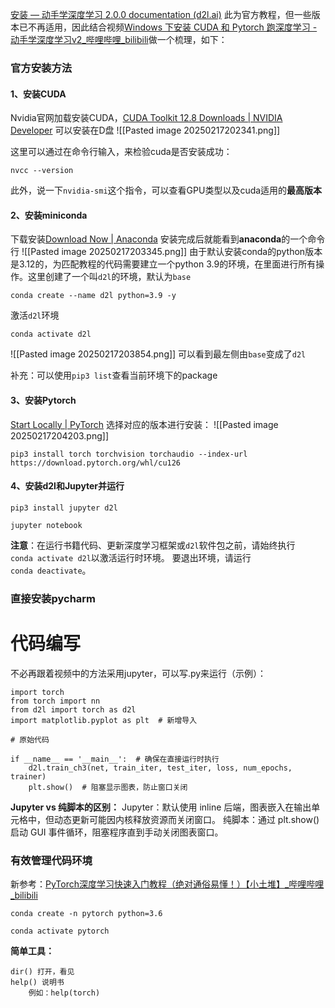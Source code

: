 [安装 — 动手学深度学习 2.0.0 documentation (d2l.ai)](https://zh-v2.d2l.ai/chapter_installation/index.html)
此为官方教程，但一些版本已不再适用，因此结合视频[Windows 下安装 CUDA 和 Pytorch 跑深度学习 - 动手学深度学习v2_哔哩哔哩_bilibili](https://www.bilibili.com/video/BV18K411w7Vs/?share_source=copy_web&spm_id_from=333.788.comment.all.click&vd_source=e67c07b57bd6208ae6cf25baa99d3bcb)做一个梳理，如下：
### 官方安装方法
#### 1、安装CUDA
Nvidia官网加载安装CUDA，[CUDA Toolkit 12.8 Downloads | NVIDIA Developer](https://developer.nvidia.com/cuda-downloads?target_os=Windows&target_arch=x86_64&target_version=11&target_type=exe_local)
可以安装在D盘
![[Pasted image 20250217202341.png]]

这里可以通过在命令行输入，来检验cuda是否安装成功：
```
nvcc --version
```
此外，说一下`nvidia-smi`这个指令，可以查看GPU类型以及cuda适用的**最高版本**
#### 2、安装miniconda
下载安装[Download Now | Anaconda](https://www.anaconda.com/download/success)
安装完成后就能看到**anaconda**的一个命令行
![[Pasted image 20250217203345.png]]
由于默认安装conda的python版本是3.12的，为匹配教程的代码需要建立一个python 3.9的环境，在里面进行所有操作。这里创建了一个叫`d2l`的环境，默认为`base`
```
conda create --name d2l python=3.9 -y
```
激活`d2l`环境
```
conda activate d2l
```
![[Pasted image 20250217203854.png]]
可以看到最左侧由`base`变成了`d2l`

补充：可以使用`pip3 list`查看当前环境下的package
#### 3、安装Pytorch
[Start Locally | PyTorch](https://pytorch.org/get-started/locally/)
选择对应的版本进行安装：
![[Pasted image 20250217204203.png]]
```
pip3 install torch torchvision torchaudio --index-url https://download.pytorch.org/whl/cu126
```
#### 4、安装d2l和Jupyter并运行

```
pip3 install jupyter d2l

jupyter notebook
```
**注意**：在运行书籍代码、更新深度学习框架或`d2l`软件包之前，请始终执行`conda activate d2l`以激活运行时环境。 要退出环境，请运行`conda deactivate`。

### 直接安装pycharm

# 代码编写
不必再跟着视频中的方法采用jupyter，可以写.py来运行（示例）：
```
import torch
from torch import nn
from d2l import torch as d2l
import matplotlib.pyplot as plt  # 新增导入

# 原始代码

if __name__ == '__main__':  # 确保在直接运行时执行
    d2l.train_ch3(net, train_iter, test_iter, loss, num_epochs, trainer)
    plt.show()  # 阻塞显示图表，防止窗口关闭
```
**Jupyter vs 纯脚本的区别：**
	Jupyter：默认使用 inline 后端，图表嵌入在输出单元格中，但动态更新可能因内核释放资源而关闭窗口。
	纯脚本：通过 plt.show() 启动 GUI 事件循环，阻塞程序直到手动关闭图表窗口。


### 有效管理代码环境
新参考：[PyTorch深度学习快速入门教程（绝对通俗易懂！）【小土堆】_哔哩哔哩_bilibili](https://www.bilibili.com/video/BV1hE411t7RN/?spm_id_from=333.1387.homepage.video_card.click&vd_source=e67c07b57bd6208ae6cf25baa99d3bcb)
```
conda create -n pytorch python=3.6

conda activate pytorch
```

**简单工具：**
```
dir() 打开，看见
help() 说明书
	例如：help(torch)
```
